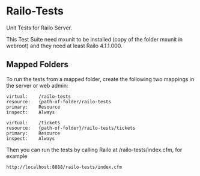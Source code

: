 Railo-Tests
===========

Unit Tests for Railo Server.

This Test Suite need mxunit to be installed (copy of the folder mxunit in webroot) and they need at least Railo 4.1.1.000.


Mapped Folders
--------------

To run the tests from a mapped folder, create the following two mappings in the server or web admin:

    virtual:    /railo-tests
    resource:   {path-of-folder/railo-tests
    primary:    Resource
    inspect:    Always
    
    virtual:    /tickets
    resource:   {path-of-folder}/railo-tests/tickets
    primary:    Resource
    inspect:    Always
    
Then you can run the tests by calling Railo at /railo-tests/index.cfm, for example

    http://localhost:8888/railo-tests/index.cfm
    
    
